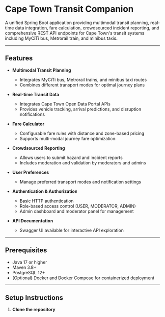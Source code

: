# Cape Town Transit Companion

A unified Spring Boot application providing multimodal transit planning, real-time data integration, fare calculation, crowdsourced incident reporting, and comprehensive REST API endpoints for Cape Town's transit systems including MyCiTi bus, Metrorail train, and minibus taxis.

---

## Features

- **Multimodal Transit Planning**
  - Integrates MyCiTi bus, Metrorail trains, and minibus taxi routes
  - Combines different transport modes for optimal journey plans

- **Real-time Transit Data**
  - Integrates Cape Town Open Data Portal APIs
  - Provides vehicle tracking, arrival predictions, and disruption notifications

- **Fare Calculator**
  - Configurable fare rules with distance and zone-based pricing
  - Supports multi-modal journey fare optimization

- **Crowdsourced Reporting**
  - Allows users to submit hazard and incident reports
  - Includes moderation and validation by moderators and admins

- **User Preferences**
  - Manage preferred transport modes and notification settings

- **Authentication & Authorization**
  - Basic HTTP authentication
  - Role-based access control (USER, MODERATOR, ADMIN)
  - Admin dashboard and moderator panel for management

- **API Documentation**
  - Swagger UI available for interactive API exploration

---

## Prerequisites

- Java 17 or higher
- Maven 3.8+
- PostgreSQL 12+
- (Optional) Docker and Docker Compose for containerized deployment

---

## Setup Instructions

1. **Clone the repository**


